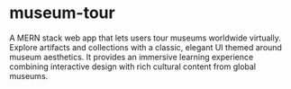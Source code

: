 # museum-tour
A MERN stack web app that lets users tour museums worldwide virtually. Explore artifacts and collections with a classic, elegant UI themed around museum aesthetics. It provides an immersive learning experience combining interactive design with rich cultural content from global museums.
